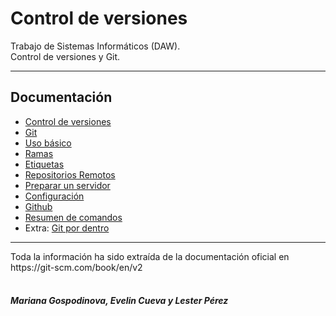 # Control de versiones
Trabajo de Sistemas Informáticos (DAW). <br>
Control de versiones y Git.
<hr>
<h2> Documentación</h2>

- <a href="Documentacion/Control_Versiones.md">Control de versiones</a>
- <a href="Documentacion/Git.md">Git</a>
- <a href="Documentacion/Uso_Básico.md">Uso básico</a>
- <a href="Documentacion/Ramas.md">Ramas</a>
- <a href="Documentacion/Etiquetas.md">Etiquetas</a>
- <a href="Documentacion/RepositoriosRemotos.md">Repositorios Remotos</a>
- <a href="Documentacion/Servidor.md">Preparar un servidor</a>
- <a href="Documentacion/Configuracion.md">Configuración</a>
- <a href="Documentacion/Github.md">Github</a>
- <a href="Documentacion/Resumen_De_Comandos.md">Resumen de comandos</a>
- Extra: <a href="Documentacion/Git_por_dentro.md">Git por dentro</a>

<hr>
Toda la información ha sido extraída de la documentación oficial en https://git-scm.com/book/en/v2
<br><br>
<h5>Mariana Gospodinova, Evelin Cueva y Lester Pérez</h5>
